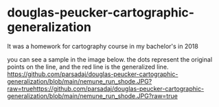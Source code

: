 # douglas-peucker-cartographic-generalization
It was a homework for cartography course in my bachelor's in 2018

you can see a sample in the image below.
the dots represent the original points on the line, and the red line is the generalized line.
https://github.com/parsadaj/douglas-peucker-cartographic-generalization/blob/main/nemune_run_shode.JPG?raw=truehttps://github.com/parsadaj/douglas-peucker-cartographic-generalization/blob/main/nemune_run_shode.JPG?raw=true
